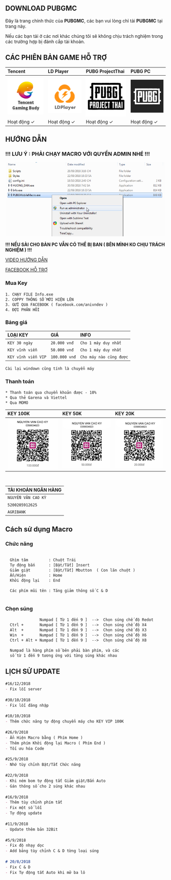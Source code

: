 ## **DOWNLOAD PUBGMC**

Đây là trang chính thức của **PUBGMC**, các bạn vui lòng chỉ tải **PUBGMC** tại trang này.

Nếu các bạn tải ở các nơi khác chúng tôi sẽ không chịu trách nghiệm trong các trường hợp bị đánh cắp tài khoản.

## **CÁC PHIÊN BẢN GAME HỖ TRỢ**

| Tencent   | LD Player            | PUBG ProjectThai     | PUBG PC             |
|:----------------------|:---------------------|:---------------------|:--------------------|
|![TGB](./img/TGB.png)  |![LDP](./img/LDP.png) |![PPT](./img/PPT.png) |![PPC](./img/PPC.jpg)|
|       Hoạt động ✓       |       Hoạt động ✓      |       Hoạt động ✓      |       Hoạt động ✓     |


## **HƯỚNG DẪN**

### **!!! LƯU Ý : PHẢI CHẠY MACRO VỚI QUYỀN ADMIN NHÉ !!!** ###
![momo](./img/runass.png)

**!!! NẾU SÀI CHO BẢN PC VẪN CÓ THỂ BỊ BAN ( BÊN MÌNH KO CHỊU TRÁCH NGHIỆM ) !!!**

[VIDEO HƯỚNG DẪN](https://www.youtube.com/playlist?list=PLMa0DOIozptzJZ15mmpyNz00WrxqjIVDH)

[FACEBOOK HỖ TRỢ](https://www.facebook.com/anivndev/)

<div class="fb-send-to-messenger test-fb-send-to-messenger" messenger_app_id="1678638095724206" page_id="1620812324898123" data-ref="" color="blue" size="large"> </div>

### **Mua Key**

   ```muakey
   1. CHẠY FILE Info.exe
   2. COPPY THÔNG SỐ MỚI HIỆN LÊN
   3. GỬI QUA FACEBOOK ( facebook.com/anivndev )
   4. ĐỢI PHẢN HỒI
   ```

### **Bảng giá**

| LOẠI KEY            | GIÁ           | INFO                  |
|:--------------------|:--------------|:----------------------|
| `KEY 30 ngày`       | `20.000 vnđ`  | `Cho 1 máy duy nhất`  |
| `KEY vĩnh viễn`     | `50.000 vnđ`  | `Cho 1 máy duy nhất`  |
| `KEY vĩnh viễn VIP` | `100.000 vnđ` | `Cho máy nào cũng được`   |

``` Cài lại windown cũng tính là chuyển máy ```
   
### **Thanh toán**

  ```thanhtoan
  * Thanh toán qua chuyển khoản được - 10%
  * Qua thẻ Garena và Viettel
  * Qua MOMO
  ```
  
| KEY 100K              | KEY 50K              | KEY 20K             |
|:----------------------|:---------------------|:--------------------|
|![momo](./img/100.jpg) |![momo](./img/50.jpg) |![momo](./img/20.jpg)|

<br/>

| TÀI KHOẢN NGÂN HÀNG |
|:--------------------|
| `NGUYỄN VĂN CAO KỲ`      |
| `5200205912625`     |
| `AGRIBANK`          |

 
## **Cách sử dụng Macro**

### **Chức năng**
 
  ```chucnang
    
    Ghìm tâm         : Chuột Trái
    Tự động bắn      : [Bật/Tắt] Insert
    Giảm giật        : [Bật/Tắt] Mbutton  ( Con lăn chuột )
    Ẩn/Hiện          : Home
    Khởi động lại    : End
  
    Các phím mũi tên : Tăng giảm thông số C & D
    
  ```
### **Chọn súng**
 
  ```chonsung
                 Numpad [ Từ 1 đến 9 ]  -->  Chọn súng chế độ Redot
    Ctrl +       Numpad [ Từ 1 đến 9 ]  -->  Chọn súng chế độ X4
    Alt  +       Numpad [ Từ 1 đến 9 ]  -->  Chọn súng chế độ X3
    Win  +       Numpad [ Từ 1 đến 9 ]  -->  Chọn súng chế độ X6
    Ctrl + Alt + Numpad [ Từ 1 đến 9 ]  -->  Chọn súng chế độ X8

    Numpad là hàng phím số bên phải bàn phím, và các 
    số từ 1 đến 9 tương ứng với từng súng khác nhau
  ```

## **LỊCH SỬ UPDATE**

```markdown
#16/12/2018
- Fix lỗi server

#30/10/2018
- Fix lỗi đăng nhập

#10/10/2018
- Thêm chức năng tự động chuyển máy cho KEY VIP 100K

#26/9/2018
- Ẩn Hiện Macro bằng ( Phím Home )
- Thêm phím Khởi động lại Macro ( Phím End )
- Tối ưu hóa Code

#25/9/2018
- Nhớ tùy chỉnh Bật/Tắt Chức năng

#22/9/2018
- Khi ném bom tự động tắt Giảm giật/Bắn Auto
- Gán thông số cho 2 súng khác nhau

#16/9/2018
- Thêm tùy chỉnh phím tắt
- Fix một số lỗi
- Tự động update

#11/9/2018
- Update thêm bản 32Bit

#5/9/2018
- Fix độ nhạy dọc
- Add bảng tùy chỉnh C & D từng loại súng

# 20/8/2018
- Fix C & D 
- Fix Tự động tắt Auto khi mở ba lô

```
